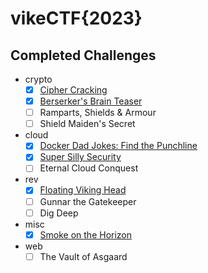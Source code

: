 # vikeCTF{2023}

## Completed Challenges

- crypto
    - [x] [Cipher Cracking](./crypto/cipher_cracking/README.md)
    - [x] [Berserker's Brain Teaser](./crypto/berserkers_brain_teaser/README.md)
    - [ ] Ramparts, Shields & Armour
    - [ ] Shield Maiden's Secret
- cloud
    - [x] [Docker Dad Jokes: Find the Punchline](./cloud/docker_dad_jokes/README.md)
    - [x] [Super Silly Security](./cloud/super_silly_security/README.md)
    - [ ] Eternal Cloud Conquest
- rev
    - [x] [Floating Viking Head](./rev/floating_viking_head/README.md)
    - [ ] Gunnar the Gatekeeper
    - [ ] Dig Deep
- misc
    - [x] [Smoke on the Horizon](./misc/smoke_on_the_horizon/README.md)
- web
    - [ ] The Vault of Asgaard
